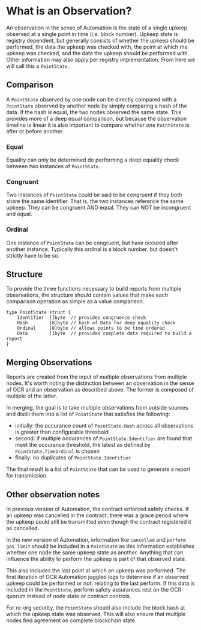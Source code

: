 # What is an Observation?
An observation in the sense of Automation is the state of a single upkeep observed
at a single point in time (i.e. block number). Upkeep state is registry dependent, 
but generally consists of whether the upkeep should be performed, the data the
upkeep was checked with, the point at which the upkeep was checked, and the data
the upkeep should be performed with. Other information may also apply per
registry implementation. From here we will call this a `PointState`.

## Comparison
A `PointState` observed by one node can be directly compared with a `PointState`
observed by another node by simply comparing a hash of the data. If the hash is
equal, the two nodes observed the same state. This provides more of a deep equal
comparison, but because the observation timeline is linear it is also important
to compare whether one `PointState` is after or before another.

### Equal
Equality can only be determined do performing a deep equality check between two
instances of `PointState`.

### Congruent
Two instances of `PointState` could be said to be congruent if they both share
the same identifier. That is, the two instances reference the same upkeep. They
can be congruent AND equal. They can NOT be incongruent and equal.

### Ordinal
One instance of `PointState` can be congruent, but have occured after another
instance. Typically this ordinal is a block number, but doesn't strictly have to
be so.

## Structure
To provide the three functions necessary to build reports from multiple
observations, the structure should contain values that make each comparison 
operation as simple as a value comparison.

```
type PointState struct {
    Identifier  []byte  // provides congruence check
    Hash        [8]byte // hash of Data for deep equality check
    Ordinal     [8]byte // allows points to be time ordered
    Data        []byte  // provides complete data required to build a report
}
```

## Merging Observations
Reports are created from the input of multiple observations from multiple nodes.
It's worth noting the distinction between an observation in the sense of OCR
and an observation as described above. The former is composed of multiple of the
latter.

In merging, the goal is to take multiple observations from outside sources and
distill them into a list of `PointState` that satisfies the following:

- initially: the occurance count of `PointState.Hash` across all observations is greater than configurable threshold
- second: if multiple occurances of `PointState.Identifier` are found that meet the occurance threshold, the latest as defined by `PointState.TimeOrdinal` is chosen
- finally: no duplicates of `PointState.Identifier`

The final result is a list of `PointState` that can be used to generate a report
for transmission.

## Other observation notes
In previous version of Automation, the contract enforced safety checks. If an
upkeep was cancelled in the contract, there was a grace period where the upkeep
could still be transmitted even though the contract registered it as cancelled.

In the new version of Automation, information like `cancelled` and
`perform gas limit` should be included in a `PointState` as this information
establishes whether one node the same upkeep state as another. Anything that can
influence the ability to perform the upkeep is part of that observed state.

This also includes the last point at which an upkeep was performed. The first
iteration of OCR Automation juggled logs to determine if an observed upkeep
could be performed or not, relating to the last perform. If this data is 
included in the `PointState`, perform safety assurances rest on the OCR quorum
instead of node state or contract controls.

For re-org security, the `PointState` should also include the block hash at
which the upkeep state was observed. This will also ensure that multiple nodes 
find agreement on complete blockchain state.